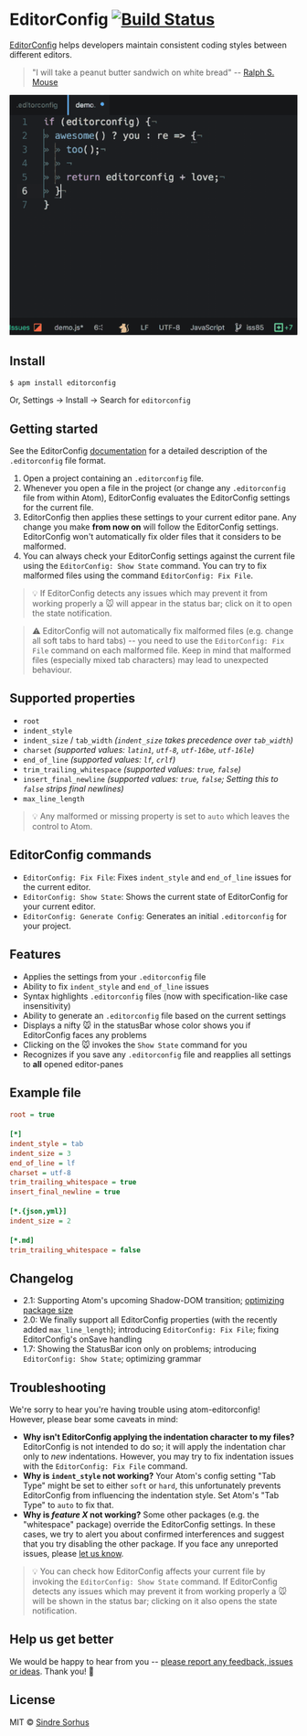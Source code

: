 # EditorConfig [![Build Status](https://travis-ci.org/sindresorhus/atom-editorconfig.svg?branch=master)](https://travis-ci.org/sindresorhus/atom-editorconfig)

[EditorConfig](http://editorconfig.org) helps developers maintain consistent coding styles between different editors.

> "I will take a peanut butter sandwich on white bread" -- [Ralph S. Mouse](https://www.youtube.com/watch?v=3funeDWFr9g)

![](https://raw.githubusercontent.com/sindresorhus/atom-editorconfig/master/fievel-mousekewitz48.gif)


## Install

```
$ apm install editorconfig
```

Or, Settings → Install → Search for `editorconfig`


## Getting started

See the EditorConfig [documentation](http://editorconfig.org) for a detailed description of the `.editorconfig` file format.

1. Open a project containing an `.editorconfig` file.
2. Whenever you open a file in the project (or change any `.editorconfig` file from within Atom), EditorConfig evaluates the EditorConfig settings for the current file.
3. EditorConfig then applies these settings to your current editor pane. Any change you make **from now on** will follow the EditorConfig settings. EditorConfig won't automatically fix older files that it considers to be malformed.
4. You can always check your EditorConfig settings against the current file using the `EditorConfig: Show State` command. You can try to fix malformed files using the command `EditorConfig: Fix File`.

> :bulb: If EditorConfig detects any issues which may prevent it from working properly a :mouse: will appear in the status bar; click on it to open the state notification.

> :warning: EditorConfig will not automatically fix malformed files (e.g. change all soft tabs to hard tabs) -- you need to use the `EditorConfig: Fix File` command on each malformed file. Keep in mind that malformed files (especially mixed tab characters) may lead to unexpected behaviour.


## Supported properties

- `root`
- `indent_style`
- `indent_size` / `tab_width` *(`indent_size` takes precedence over `tab_width`)*
- `charset` *(supported values: `latin1`, `utf-8`, `utf-16be`, `utf-16le`)*
- `end_of_line` *(supported values: `lf`, `crlf`)*
- `trim_trailing_whitespace` *(supported values: `true`, `false`)*
- `insert_final_newline` *(supported values: `true`, `false`; Setting this to `false` strips final newlines)*
- `max_line_length`

> :bulb: Any malformed or missing property is set to `auto` which leaves the control to Atom.

## EditorConfig commands

- `EditorConfig: Fix File`: Fixes `indent_style` and `end_of_line` issues for the current editor.
- `EditorConfig: Show State`: Shows the current state of EditorConfig for your current editor.
- `EditorConfig: Generate Config`: Generates an initial `.editorconfig` for your project.


## Features

- Applies the settings from your `.editorconfig` file
- Ability to fix `indent_style` and `end_of_line` issues
- Syntax highlights `.editorconfig` files (now with specification-like case insensitivity)
- Ability to generate an `.editorconfig` file based on the current settings
- Displays a nifty :mouse: in the statusBar whose color shows you if EditorConfig faces any problems
- Clicking on the :mouse: invokes the `Show State` command for you
- Recognizes if you save any `.editorconfig` file and reapplies all settings to **all** opened editor-panes


## Example file

```ini
root = true

[*]
indent_style = tab
indent_size = 3
end_of_line = lf
charset = utf-8
trim_trailing_whitespace = true
insert_final_newline = true

[*.{json,yml}]
indent_size = 2

[*.md]
trim_trailing_whitespace = false
```


## Changelog

- 2.1: Supporting Atom's upcoming Shadow-DOM transition; [optimizing package size](https://github.com/sindresorhus/atom-editorconfig/pull/153)
- 2.0: We finally support all EditorConfig properties (with the recently added `max_line_length`); introducing `EditorConfig: Fix File`; fixing EditorConfig's onSave handling
- 1.7: Showing the StatusBar icon only on problems; introducing `EditorConfig: Show State`; optimizing grammar


## Troubleshooting

We're sorry to hear you're having trouble using atom-editorconfig! However, please bear some caveats in mind:

- **Why isn't EditorConfig applying the indentation character to my files?** EditorConfig is not intended to do so; it will apply the indentation char only to *new* indentations. However, you may try to fix indentation issues with the `EditorConfig: Fix File` command.
- **Why is `indent_style` not working?** Your Atom's config setting "Tab Type" might be set to either `soft` or `hard`, this unfortunately prevents EditorConfig from influencing the indentation style. Set Atom's "Tab Type" to `auto` to fix that.
- **Why is _feature X_ not working?** Some other packages (e.g. the "whitespace" package) override the EditorConfig settings. In these cases, we try to alert you about confirmed interferences and suggest that you try disabling the other package. If you face any unreported issues, please [let us know](https://github.com/sindresorhus/atom-editorconfig/issues/new).

> :bulb: You can check how EditorConfig affects your current file by invoking the `EditorConfig: Show State` command. If EditorConfig detects any issues which may prevent it from working properly a  :mouse: will be shown in the status bar; clicking on it also opens the state notification.


## Help us get better

We would be happy to hear from you -- [please report any feedback, issues or ideas](https://github.com/sindresorhus/atom-editorconfig/issues/new). Thank you! :gift_heart:


## License

MIT © [Sindre Sorhus](https://sindresorhus.com)
